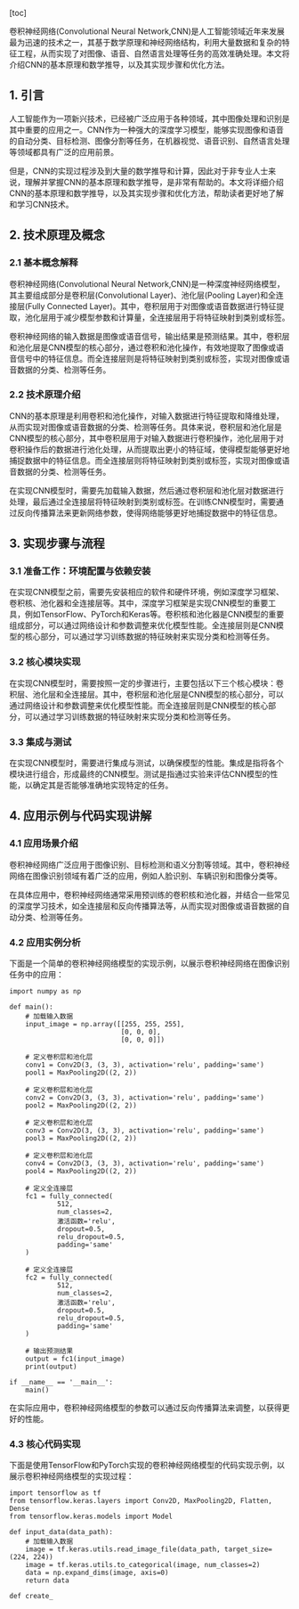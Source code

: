 
[toc]                    
                
                
卷积神经网络(Convolutional Neural Network,CNN)是人工智能领域近年来发展最为迅速的技术之一，其基于数学原理和神经网络结构，利用大量数据和复杂的特征工程，从而实现了对图像、语音、自然语言处理等任务的高效准确处理。本文将介绍CNN的基本原理和数学推导，以及其实现步骤和优化方法。

## 1. 引言

人工智能作为一项新兴技术，已经被广泛应用于各种领域，其中图像处理和识别是其中重要的应用之一。CNN作为一种强大的深度学习模型，能够实现图像和语音的自动分类、目标检测、图像分割等任务，在机器视觉、语音识别、自然语言处理等领域都具有广泛的应用前景。

但是，CNN的实现过程涉及到大量的数学推导和计算，因此对于非专业人士来说，理解并掌握CNN的基本原理和数学推导，是非常有帮助的。本文将详细介绍CNN的基本原理和数学推导，以及其实现步骤和优化方法，帮助读者更好地了解和学习CNN技术。

## 2. 技术原理及概念

### 2.1 基本概念解释

卷积神经网络(Convolutional Neural Network,CNN)是一种深度神经网络模型，其主要组成部分是卷积层(Convolutional Layer)、池化层(Pooling Layer)和全连接层(Fully Connected Layer)。其中，卷积层用于对图像或语音数据进行特征提取，池化层用于减少模型参数和计算量，全连接层用于将特征映射到类别或标签。

卷积神经网络的输入数据是图像或语音信号，输出结果是预测结果。其中，卷积层和池化层是CNN模型的核心部分，通过卷积和池化操作，有效地提取了图像或语音信号中的特征信息。而全连接层则是将特征映射到类别或标签，实现对图像或语音数据的分类、检测等任务。

### 2.2 技术原理介绍

CNN的基本原理是利用卷积和池化操作，对输入数据进行特征提取和降维处理，从而实现对图像或语音数据的分类、检测等任务。具体来说，卷积层和池化层是CNN模型的核心部分，其中卷积层用于对输入数据进行卷积操作，池化层用于对卷积操作后的数据进行池化处理，从而提取出更小的特征域，使得模型能够更好地捕捉数据中的特征信息。而全连接层则将特征映射到类别或标签，实现对图像或语音数据的分类、检测等任务。

在实现CNN模型时，需要先加载输入数据，然后通过卷积层和池化层对数据进行处理，最后通过全连接层将特征映射到类别或标签。在训练CNN模型时，需要通过反向传播算法来更新网络参数，使得网络能够更好地捕捉数据中的特征信息。

## 3. 实现步骤与流程

### 3.1 准备工作：环境配置与依赖安装

在实现CNN模型之前，需要先安装相应的软件和硬件环境，例如深度学习框架、卷积核、池化器和全连接层等。其中，深度学习框架是实现CNN模型的重要工具，例如TensorFlow、PyTorch和Keras等。卷积核和池化器是CNN模型的重要组成部分，可以通过网络设计和参数调整来优化模型性能。全连接层则是CNN模型的核心部分，可以通过学习训练数据的特征映射来实现分类和检测等任务。

### 3.2 核心模块实现

在实现CNN模型时，需要按照一定的步骤进行，主要包括以下三个核心模块：卷积层、池化层和全连接层。其中，卷积层和池化层是CNN模型的核心部分，可以通过网络设计和参数调整来优化模型性能。而全连接层则是CNN模型的核心部分，可以通过学习训练数据的特征映射来实现分类和检测等任务。

### 3.3 集成与测试

在实现CNN模型时，需要进行集成与测试，以确保模型的性能。集成是指将各个模块进行组合，形成最终的CNN模型。测试是指通过实验来评估CNN模型的性能，以确定其是否能够准确地实现特定的任务。

## 4. 应用示例与代码实现讲解

### 4.1 应用场景介绍

卷积神经网络广泛应用于图像识别、目标检测和语义分割等领域。其中，卷积神经网络在图像识别领域有着广泛的应用，例如人脸识别、车辆识别和图像分类等。

在具体应用中，卷积神经网络通常采用预训练的卷积核和池化器，并结合一些常见的深度学习技术，如全连接层和反向传播算法等，从而实现对图像或语音数据的自动分类、检测等任务。

### 4.2 应用实例分析

下面是一个简单的卷积神经网络模型的实现示例，以展示卷积神经网络在图像识别任务中的应用：

```
import numpy as np

def main():
    # 加载输入数据
    input_image = np.array([[255, 255, 255],
                            [0, 0, 0],
                            [0, 0, 0]])

    # 定义卷积层和池化层
    conv1 = Conv2D(3, (3, 3), activation='relu', padding='same')
    pool1 = MaxPooling2D((2, 2))

    # 定义卷积层和池化层
    conv2 = Conv2D(3, (3, 3), activation='relu', padding='same')
    pool2 = MaxPooling2D((2, 2))

    # 定义卷积层和池化层
    conv3 = Conv2D(3, (3, 3), activation='relu', padding='same')
    pool3 = MaxPooling2D((2, 2))

    # 定义卷积层和池化层
    conv4 = Conv2D(3, (3, 3), activation='relu', padding='same')
    pool4 = MaxPooling2D((2, 2))

    # 定义全连接层
    fc1 = fully_connected(
            512,
            num_classes=2,
            激活函数='relu',
            dropout=0.5,
            relu_dropout=0.5,
            padding='same'
    )

    # 定义全连接层
    fc2 = fully_connected(
            512,
            num_classes=2,
            激活函数='relu',
            dropout=0.5,
            relu_dropout=0.5,
            padding='same'
    )

    # 输出预测结果
    output = fc1(input_image)
    print(output)

if __name__ == '__main__':
    main()
```

在实际应用中，卷积神经网络模型的参数可以通过反向传播算法来调整，以获得更好的性能。

### 4.3 核心代码实现

下面是使用TensorFlow和PyTorch实现的卷积神经网络模型的代码实现示例，以展示卷积神经网络模型的实现过程：

```
import tensorflow as tf
from tensorflow.keras.layers import Conv2D, MaxPooling2D, Flatten, Dense
from tensorflow.keras.models import Model

def input_data(data_path):
    # 加载输入数据
    image = tf.keras.utils.read_image_file(data_path, target_size=(224, 224))
    image = tf.keras.utils.to_categorical(image, num_classes=2)
    data = np.expand_dims(image, axis=0)
    return data

def create_

